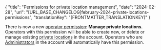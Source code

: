 {
  "title": "Permissions for private location management",
  "date": "2024-02-28",
  "url": "[URL_BASE_CHANGELOG]february-2024-private-locations-permissions",
  "translationKey": "[FRONTMATTER_TRANSLATIONKEY]"
}

There is now a new [operator permission]([LINK_URL_1]): **Manage private locations**. Operators with this permission will be able to create new, or delete or manage existing [private locations]([LINK_URL_2]) in the account. Operators who are [Administrators]([LINK_URL_3]) in the account will automatically have this permission.